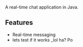 A real-time chat application in Java.

## Features

- Real-time messaging
- lets test if it works
_lol ha? Po

